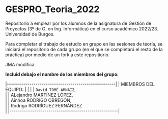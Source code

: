 # GESPRO_Teoria_2022
Repositorio a emplear por los alumnos de la asignatura de Gestión de Proyectos (3º de G. en Ing. Informática) en el curso académico 2022/23. Universidad de Burgos.

Para completar el trabajo de estudio en grupo en las sesiones de teoría, se iniciará el repositorio de cada grupo (en el que se completará el resto de la práctica) por medio de un fork a este repositiorio.


JMA modifica

**Incluid debajo el nombre de los miembros del grupo:**

|-----------------------------------------------------|
|    MIEMBROS DEL EQUIPO:                             |
|                                                     |
|    `David TOMÉ ARNAIZ`,<br>                           |
|    ALejandro MARTÍNEZ LÓPEZ, <br>                   |
|    Ainhoa RODRIGO OBREGÓN,<br>                      |
|    Rodrigo RODRÍGUEZ FERNÁNDEZ <br>                 |
|-----------------------------------------------------|





